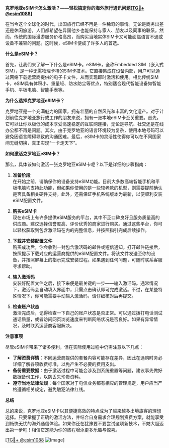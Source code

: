 **克罗地亚eSIM卡怎么激活？——轻松搞定你的海外旅行通讯问题[[TG💪+ @esim1088](https://t.me/s/esim1088)]**

在当今这个全球化的时代，出国旅行已经不再是一件稀奇的事情。无论是商务出差还是休闲旅游，人们都希望在异国他乡也能保持与家人、朋友以及同事的联系。然而，传统的国际漫游服务价格高昂，而购买当地实体SIM卡又可能面临语言不通或设备不兼容的问题。这时候，eSIM卡便成了许多人的首选。

**什么是eSIM卡？**

首先，让我们来了解一下什么是eSIM卡。eSIM卡，全称Embedded SIM（嵌入式SIM），是一种无需物理卡槽的SIM卡技术。它直接集成在设备内部，用户可以通过网络下载运营商提供的电子卡文件，从而实现即时激活和使用。相比传统SIM卡，eSIM具有体积小、重量轻、防水防尘等优点，特别适合现代智能设备如智能手机、平板电脑、智能手表等。

**为什么选择克罗地亚eSIM卡？**

克罗地亚是一个充满魅力的国家，拥有壮丽的自然风光和丰富的文化遗产。对于计划前往克罗地亚旅行或工作的朋友来说，拥有一张本地eSIM卡至关重要。首先，它可以让你以极低的成本享受高速稳定的互联网连接，无论是导航、社交还是在线办公都不再是问题。其次，由于克罗地亚的语言环境较为复杂，使用本地号码可以避免因语言障碍导致的沟通困难。最后，eSIM卡的灵活性使得你可以在不同国家间无缝切换，真正实现“一卡走天下”。

**如何激活克罗地亚eSIM卡？**

那么，具体该如何激活一张克罗地亚eSIM卡呢？以下是详细的步骤指南：

1. **准备阶段**  
   在开始之前，请确保你的设备支持eSIM功能。目前大多数高端智能手机和平板电脑均支持此功能，但如果你使用的是一些较老款的机型，则需要提前确认是否具备相关硬件支持。此外，还需保证手机系统版本为最新，以便顺利安装eSIM配置文件。

2. **购买eSIM卡**  
   现在市场上有许多提供eSIM服务的平台，其中不乏口碑良好且服务质量高的供应商。建议选择信誉度高、评价优秀的商家进行购买。通过这些平台，你可以轻松获取到包含激活码在内的完整信息，并按照指引完成后续操作。

3. **下载并安装配置文件**  
   购买成功后，你会收到一封包含激活码的邮件或短信通知。打开邮件链接后，按照提示下载对应的运营商提供的eSIM配置文件。将该文件发送至你的设备，并按照屏幕上的指示完成安装过程。如果遇到任何问题，可随时联系客服寻求帮助。

4. **输入激活码**  
   安装好配置文件之后，接下来便是最关键的一步——输入激活码。通常情况下，激活码会自动填入界面中，只需点击确认即可完成激活。不过，在某些特殊情况下，你可能需要手动输入激活码，请仔细核对后再提交。

5. **检查账户状态**  
   激活完成后，记得检查一下自己的账户状态是否正常。可以通过拨打电话测试通话质量，或者访问网页浏览速度来判断网络状况是否良好。如果有异常情况，及时联系运营商客服解决。

**注意事项**

尽管eSIM卡带来了诸多便利，但在实际使用过程中仍需注意以下几点：  

- **了解资费详情**：不同运营商提供的套餐内容可能存在差异，因此在选购时务必详细了解各项收费标准，以免产生不必要的费用支出。  
- **备份重要数据**：由于激活过程中可能会涉及到系统重置等问题，建议事先做好数据备份工作，以防丢失珍贵资料。  
- **遵守当地法律法规**：每个国家对于电信业务都有相应的管理规定，用户应当严格遵循相关规定，避免触犯法律红线。

**总结**

总的来说，克罗地亚eSIM卡以其便捷高效的特点成为了越来越多出境旅客的理想选择。只要掌握了正确的激活方法，并结合自身需求合理规划资费方案，就能享受到畅快无忧的海外通信体验。如果你还在犹豫要不要尝试这项新技术，不妨大胆迈出第一步吧！相信它定能为你的旅程增添更多乐趣与惊喜。

[[TG💪+ @esim1088](https://t.me/s/esim1088) ![Image](https://i.postimg.cc/4NQfJmqS/Snipaste-2025-05-13-00-14-12.png)]